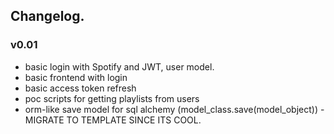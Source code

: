 ## Changelog.

### v0.01
- basic login with Spotify and JWT, user model.
- basic frontend with login
- basic access token refresh
- poc scripts for getting playlists from users
- orm-like save model for sql alchemy (model_class.save(model_object)) - MIGRATE TO TEMPLATE SINCE ITS COOL.
